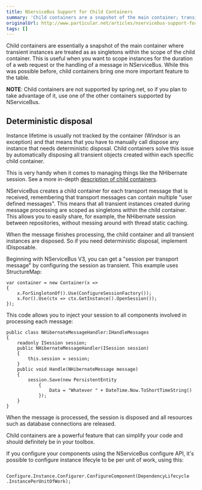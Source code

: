 ```yaml
---
title: NServiceBus Support for Child Containers
summary: 'Child containers are a snapshot of the main container; transient instances are treated as as singletons in the child container. '
originalUrl: http://www.particular.net/articles/nservicebus-support-for-child-containers
tags: []
---
```


Child containers are essentially a snapshot of the main container where transient instances are treated as as singletons within the scope of the child container. This is useful when you want to scope instances for the duration of a web request or the handling of a message in NServiceBus. While this was possible before, child containers bring one more important feature to the table.

**NOTE**: Child containers are not supported by spring.net, so if you plan to take advantage of it, use one of the other containers supported by NServiceBus.

Deterministic disposal
----------------------

Instance lifetime is usually not tracked by the container (Windsor is an exception) and that means that you have to manually call dispose any instance that needs deterministic disposal. Child containers solve this issue by automatically disposing all transient objects created within each specific child container.

This is very handy when it comes to managing things like the NHibernate session. See a more in-depth [description of child containers](http://codebetter.com/jeremymiller/2010/02/10/nested-containers-in-structuremap-2-6-1/).

NServiceBus creates a child container for each transport message that is received, remembering that transport messages can contain multiple
"user defined messages". This means that all transient instances created during message processing are scoped as singletons within the child container. This allows you to easily share, for example, the NHibernate session between repositories, without messing around with thread static caching.

When the message finishes processing, the child container and all transient instances are disposed. So if you need deterministic disposal, implement IDisposable.

Beginning with NServiceBus V3, you can get a "session per transport message" by configuring the session as transient. This example uses StructureMap:

    var container = new Container(x =>
    {
        x.ForSingletonOf().Use(ConfigureSessionFactory());
        x.For().Use(ctx => ctx.GetInstance().OpenSession());
    });

This code allows you to inject your session to all components involved in processing each message:


    public class NHibernateMessageHandler:IHandleMessages
    {
        readonly ISession session;
        public NHibernateMessageHandler(ISession session)
        {
            this.session = session;
        }
        public void Handle(NHibernateMessage message)
        {
            session.Save(new PersistentEntity
                {
                    Data = "Whatever " + DateTime.Now.ToShortTimeString()
                });
        }
    }


When the message is processed, the session is disposed and all resources such as database connections are released.

Child containers are a powerful feature that can simplify your code and should definitely be in your toolbox.

If you configure your components using the NServiceBus configure API, it's possible to configure instance lifecyle to be per unit of work, using this:


        Configure.Instance.Configurer.ConfigureComponent(DependencyLifecycle
    .InstancePerUnitOfWork);





